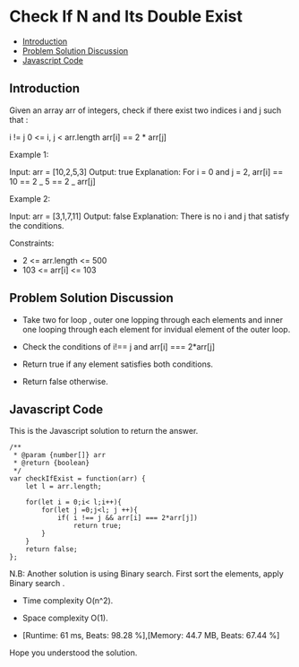 # Check If N and Its Double Exist

- [Introduction](#introduction)
- [Problem Solution Discussion](#problemDiscussion)
- [Javascript Code](#code)

<a name="introduction"></a>

## Introduction

Given an array arr of integers, check if there exist two indices i and j such that :

i != j
0 <= i, j < arr.length
arr[i] == 2 \* arr[j]

Example 1:

Input: arr = [10,2,5,3]
Output: true
Explanation: For i = 0 and j = 2, arr[i] == 10 == 2 _ 5 == 2 _ arr[j]

Example 2:

Input: arr = [3,1,7,11]
Output: false
Explanation: There is no i and j that satisfy the conditions.

Constraints:

- 2 <= arr.length <= 500
- 103 <= arr[i] <= 103

<a name="problemDiscussion"></a>

## Problem Solution Discussion

- Take two for loop , outer one lopping through each elements and inner one looping through each element for invidual element of the outer loop.

- Check the conditions of i!== j and arr[i] === 2\*arr[j]

- Return true if any element satisfies both conditions.

- Return false otherwise.

<a name="code"></a>

## Javascript Code

This is the Javascript solution to return the answer.

```
/**
 * @param {number[]} arr
 * @return {boolean}
 */
var checkIfExist = function(arr) {
    let l = arr.length;

    for(let i = 0;i< l;i++){
        for(let j =0;j<l; j ++){
            if( i !== j && arr[i] === 2*arr[j])
                return true;
        }
    }
    return false;
};
```

N.B: Another solution is using Binary search. First sort the elements, apply Binary search .

- Time complexity O(n^2).
- Space complexity O(1).

- [Runtime: 61 ms, Beats: 98.28 %],[Memory: 44.7 MB, Beats: 67.44 %]

Hope you understood the solution.

